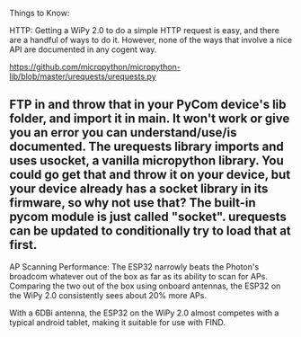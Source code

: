 Things to Know:

HTTP:
Getting a WiPy 2.0 to do a simple HTTP request is easy, and there are a handful of ways to do it. However, none of the ways that involve a nice API are documented in any cogent way.

https://github.com/micropython/micropython-lib/blob/master/urequests/urequests.py

FTP in and throw that in your PyCom device's lib folder, and import it in main. It won't work or give you an error you can understand/use/is documented. The urequests library imports and uses usocket, a vanilla micropython library. You could go get that and throw it on your device, but your device already has a socket library in its firmware, so why not use that? The built-in pycom module is just called "socket". urequests can be updated to conditionally try to load that at first.
---
AP Scanning Performance:
The ESP32 narrowly beats the Photon's broadcom whatever out of the box as far as its ability to scan for APs. Comparing the two out of the box using onboard antennas, the ESP32 on the WiPy 2.0 consistently sees about 20% more APs.

With a 6DBi antenna, the ESP32 on the WiPy 2.0 almost competes with a typical android tablet, making it suitable for use with FIND.